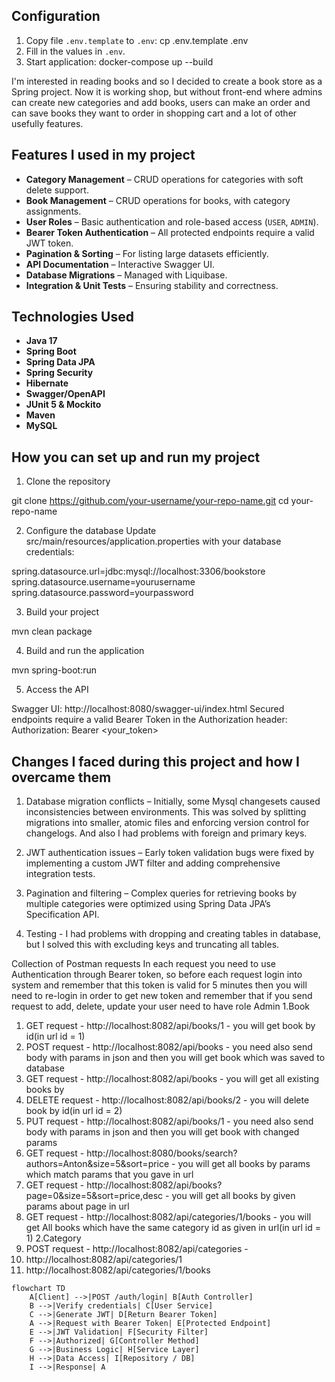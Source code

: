 ## Configuration

1. Copy file `.env.template` to `.env`: cp .env.template .env
2. Fill in the values in `.env`.
3. Start application: docker-compose up --build

I'm interested in reading books and so I decided to create a book store as a Spring project. Now it is working shop, but without front-end where 
admins can create new categories and add books, users can make an order and can save books they want to order in shopping cart and a lot of other usefully features.

## Features I used in my project 
- **Category Management** – CRUD operations for categories with soft delete support.
- **Book Management** – CRUD operations for books, with category assignments.
- **User Roles** – Basic authentication and role-based access (`USER`, `ADMIN`).
- **Bearer Token Authentication** – All protected endpoints require a valid JWT token.
- **Pagination & Sorting** – For listing large datasets efficiently.
- **API Documentation** – Interactive Swagger UI.
- **Database Migrations** – Managed with Liquibase.
- **Integration & Unit Tests** – Ensuring stability and correctness.

## Technologies Used

- **Java 17**
- **Spring Boot**
- **Spring Data JPA**
- **Spring Security**
- **Hibernate**
- **Swagger/OpenAPI**
- **JUnit 5 & Mockito**
- **Maven**
- **MySQL**

## How you can set up and run my project
1) Clone the repository

git clone https://github.com/your-username/your-repo-name.git
cd your-repo-name

2) Configure the database 
   Update src/main/resources/application.properties with your database credentials:

spring.datasource.url=jdbc:mysql://localhost:3306/bookstore
spring.datasource.username=yourusername
spring.datasource.password=yourpassword

3) Build your project

mvn clean package

4) Build and run the application

mvn spring-boot:run

5) Access the API

Swagger UI: http://localhost:8080/swagger-ui/index.html
Secured endpoints require a valid Bearer Token in the Authorization header:
Authorization: Bearer <your_token>

## Changes I faced during this project and how I overcame them
1) Database migration conflicts – Initially, some Mysql changesets caused inconsistencies between environments. 
This was solved by splitting migrations into smaller, atomic files and enforcing version control for changelogs.
And also I had problems with foreign and primary keys.

2) JWT authentication issues – Early token validation bugs were fixed by implementing a custom JWT filter and adding comprehensive integration tests.

3) Pagination and filtering – Complex queries for retrieving books by multiple categories were optimized using Spring Data JPA’s Specification API.

4) Testing - I had problems with dropping and creating tables in database, but I solved this with excluding keys and truncating all tables.

Collection of Postman requests
In each request you need to use Authentication through Bearer token, so before each request login into system 
and remember that this token is valid for 5 minutes then you will need to re-login in order to get new token 
and remember that if you send request to add, delete, update your user need to have role Admin 
1.Book
1) GET request - http://localhost:8082/api/books/1 - you will get book by id(in url id = 1)
2) POST request - http://localhost:8082/api/books - you need also send body with params in json and then you will get book which was saved to database
3) GET request - http://localhost:8082/api/books - you will get all existing books by
4) DELETE request - http://localhost:8082/api/books/2 - you will delete book by id(in url id = 2)
5) PUT request - http://localhost:8082/api/books/1 - you need also send body with params in json and then you will get book with changed params
6) GET request - http://localhost:8080/books/search?authors=Anton&size=5&sort=price - you will get all books by params which match params that you gave in url 
7) GET request - http://localhost:8082/api/books?page=0&size=5&sort=price,desc - you will get all books by given params about page in url
8) GET request - http://localhost:8082/api/categories/1/books - you will get All books which have the same category id as given in url(in url id = 1)
2.Category
1) POST request - http://localhost:8082/api/categories - 
2) http://localhost:8082/api/categories/1
3) http://localhost:8082/api/categories/1/books
```mermaid
flowchart TD
    A[Client] -->|POST /auth/login| B[Auth Controller]
    B -->|Verify credentials| C[User Service]
    C -->|Generate JWT| D[Return Bearer Token]
    A -->|Request with Bearer Token| E[Protected Endpoint]
    E -->|JWT Validation| F[Security Filter]
    F -->|Authorized| G[Controller Method]
    G -->|Business Logic| H[Service Layer]
    H -->|Data Access| I[Repository / DB]
    I -->|Response| A